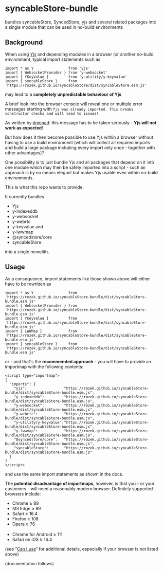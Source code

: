 # syncableStore-bundle #

bundles syncableStore, SyncedStore, yjs and several related packages into a single module that can be used in no-build environments

## Background ##

When using [Yjs](https://github.com/yjs/yjs) and depending modules in a browser (or another no-build environment, typical import statements such as

```
import * as Y                from 'yjs'
import { WebsocketProvider } from 'y-websocket'
import { YKeyValue }         from 'y-utility/y-keyvalue'
import { syncableStore }     from 'https://rozek.github.io/syncableStore/dist/syncableStore.esm.js'
```

may lead to a **completely unpredictable behaviour of Yjs**.

A brief look into the browser console will reveal one or multiple error messages starting with `Yjs was already imported. This breaks constructor checks and will lead to issues!`

As written by [dmonad](https://github.com/dmonad): this message has to be taken seriously - **Yjs will not work as expected**!

But how does it then become possible to use Yjs within a browser without having to use a build environment (which will collect all required imports and build a large package including every import only once - together with other advantages)?

One possibility is to just bundle Yjs and all packages that depend on it into one module which may then be safely imported into a script - such an approach is by no means elegant but makes Yjs usable even within no-build environments.

This is what this repo wants to provide.

It currently bundles

* Yjs
* y-indexeddb
* y-websocket
* y-webrtc
* y-keyvalue and
* y-lwwmap
* @syncedstore/core
* syncableStore

into a single monolith.

## Usage ##

As a consequence, import statements like those shown above will either have to be rewritten as

```
import * as Y                from 'https://rozek.github.io/syncableStore-bundle/dist/syncableStore-bundle.esm.js'
import { WebsocketProvider } from 'https://rozek.github.io/syncableStore-bundle/dist/syncableStore-bundle.esm.js'
import { YKeyValue }         from 'https://rozek.github.io/syncableStore-bundle/dist/syncableStore-bundle.esm.js'
import { LWWMap }            from 'https://rozek.github.io/syncableStore-bundle/dist/syncableStore-bundle.esm.js'
import { syncableStore }     from 'https://rozek.github.io/syncableStore-bundle/dist/syncableStore-bundle.esm.js'
```

or - and that's the **recommended approach** - you will have to provide an importmap with the following contents:

```
<script type="importmap">
{
  "imports": {
    "yjs":                 "https://rozek.github.io/syncableStore-bundle/dist/syncableStore-bundle.esm.js",
    "y-indexeddb":         "https://rozek.github.io/syncableStore-bundle/dist/syncableStore-bundle.esm.js",
    "y-websocket":         "https://rozek.github.io/syncableStore-bundle/dist/syncableStore-bundle.esm.js",
    "y-webrtc":            "https://rozek.github.io/syncableStore-bundle/dist/syncableStore-bundle.esm.js",
    "y-utility/y-keyvalue":"https://rozek.github.io/syncableStore-bundle/dist/syncableStore-bundle.esm.js",
    "y-lwwmap":            "https://rozek.github.io/syncableStore-bundle/dist/syncableStore-bundle.esm.js",
    "@syncedstore/core":   "https://rozek.github.io/syncableStore-bundle/dist/syncableStore-bundle.esm.js",
    "syncableStore":       "https://rozek.github.io/syncableStore-bundle/dist/syncableStore-bundle.esm.js"
  }
}
</script>
```

and use the same import statements as shown in the docs.

The **potential disadvantage of importmaps**, however, is that you - or your customers - will need a reasonably modern browser. Definitely supported browsers include:

* Chrome ≥ 89
* MS Edge ≥ 89
* Safari ≥ 16.4
* Firefox ≥ 108
* Opera ≥ 76
<br>&nbsp;<br>
* Chrome for Android ≥ 111
* Safari on iOS ≥ 16.4

(see "[Can I use](https://caniuse.com/import-maps)" for additional details, especially if your browser is not listed above)



(documentation follows)
